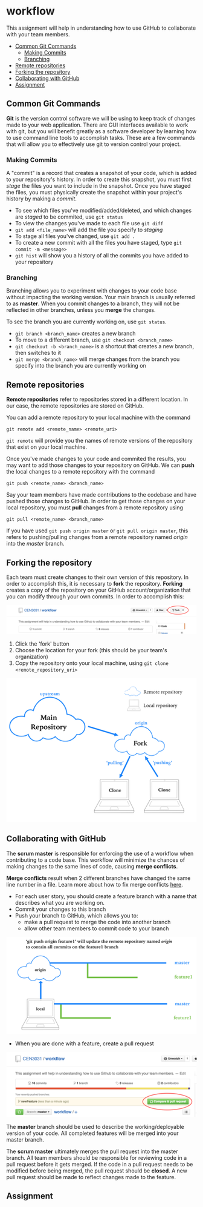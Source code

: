 # workflow
This assignment will help in understanding how to use GitHub to collaborate with your team members. 

* [Common Git Commands](#common-git-commands)
  * [Making Commits](#making-commits)
  * [Branching](#branching)
* [Remote repositories](#remote-repositories)
* [Forking the repository](#forking-the-repository)
* [Collaborating with GitHub](#collaborating-with-github)
* [Assignment](#assignment)


## Common Git Commands

**Git** is the version control software we will be using to keep track of changes made to your web application. There are GUI interfaces available to work with git, but you will benefit greatly as a software developer by learning how to use command line tools to accomplish tasks. These are a few commands that will allow you to effectively use git to version control your project.  

### Making Commits
A "commit" is a record that creates a snapshot of your code, which is added to your repository's history. In order to create this snapshot, you must first *stage* the files you want to include in the snapshot. Once you have staged the files, you must physically create the snapshot within your project's history by making a *commit*.

- To see which files you've modified/added/deleted, and which changes are *staged* to be commited, use `git status`
- To view the changes you've made to each file use `git diff`
- `git add <file_name>` will add the file you specify to *staging*
- To stage all files you've changed, use `git add .`
- To create a new commit with all the files you have staged, type `git commit -m <message>`
- `git hist` will show you a history of all the commits you have added to your repository

### Branching 

Branching allows you to experiment with changes to your code base without impacting the working version. Your main branch is usually referred to as **master**. When you commit changes to a branch, they will not be reflected in other branches, unless you **merge** the changes. 

To see the branch you are currently working on, use `git status`.

- `git branch <branch_name>` creates a new branch
- To move to a different branch, use `git checkout <branch_name>`
- `git checkout -b <branch_name>` is a shortcut that creates a new branch, then switches to it
- `git merge <branch_name>` will merge changes from the branch you specify into the branch you are currently working on

## Remote repositories
**Remote repositories** refer to repositories stored in a different location. In our case, the remote repositories are stored on GitHub. 

You can add a remote repository to your local machine with the command 

```
git remote add <remote_name> <remote_uri>
```

`git remote` will provide you the names of remote versions of the repository that exist on your local machine. 

Once you've made changes to your code and commited the results, you may want to add those changes to your repository on GitHub. We can **push** the local changes to a remote repository with the command 

```
git push <remote_name> <branch_name>
```

Say your team members have made contributions to the codebase and have pushed those changes to GitHub. In order to get those changes on your local repository, you must **pull** changes from a remote repository using  

```
git pull <remote_name> <branch_name>
```

If you have used `git push origin master` or `git pull origin master`, this refers to pushing/pulling changes from a remote repository named *origin* into the *master* branch. 

## Forking the repository 

Each team must create changes to their own version of this repository. In order to accomplish this, it is necessary to **fork** the repository. **Forking** creates a copy of the repository on your GitHub account/organization that you can modify through your own commits. In order to accomplish this: 

![](tutorial_img/fork1.png)

1. Click the 'fork' button
2. Choose the location for your fork (this should be your team's organization)
3. Copy the repository onto your local machine, using `git clone <remote_repository_uri>`

![](tutorial_img/clone_fork_diagram.jpg)

## Collaborating with GitHub

The **scrum master** is responsible for enforcing the use of a workflow when contributing to a code base. This workflow will minimize the chances of making changes to the same lines of code, causing **merge conflicts**.

**Merge conflicts** result when 2 different branches have changed the same line number in a file. Learn more about how to fix merge conflicts [here](https://help.github.com/articles/resolving-a-merge-conflict-from-the-command-line/).

- For each user story, you should create a feature branch with a name that describes what you are working on. 
- Commit your changes to this branch
- Push your branch to GitHub, which allows you to: 
    - make a pull request to merge the code into another branch
    - allow other team members to commit code to your branch

![](tutorial_img/push_branch.png)

- When you are done with a feature, create a pull request

![](tutorial_img/compare_PR.png)

The **master** branch should be used to describe the working/deployable version of your code. All completed features will be merged into your master branch. 

The **scrum master** ultimately merges the pull request into the master branch. All team members should be responsible for reviewing code in a pull request before it gets merged. If the code in a pull request needs to be modified before being merged, the pull request should be **closed**. A new pull request should be made to reflect changes made to the feature. 

## Assignment
